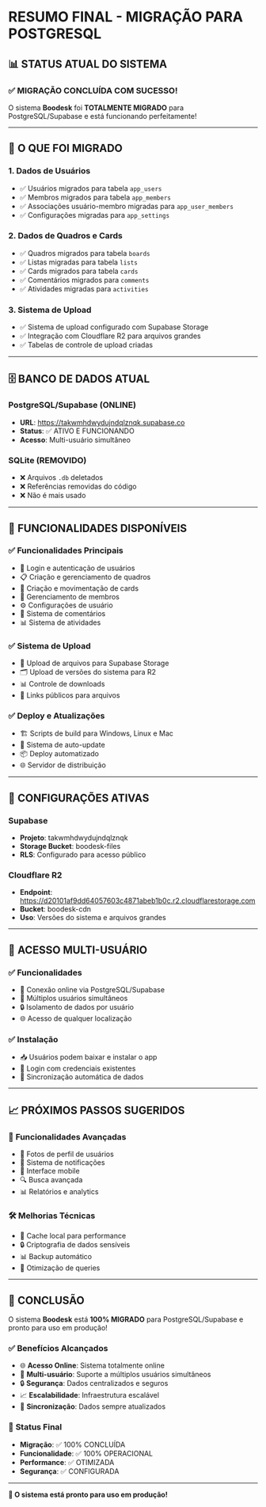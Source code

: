 # RESUMO FINAL - MIGRAÇÃO PARA POSTGRESQL

## 📊 STATUS ATUAL DO SISTEMA

### ✅ MIGRAÇÃO CONCLUÍDA COM SUCESSO!

O sistema **Boodesk** foi **TOTALMENTE MIGRADO** para PostgreSQL/Supabase e está funcionando perfeitamente!

---

## 🔄 O QUE FOI MIGRADO

### 1. **Dados de Usuários**
- ✅ Usuários migrados para tabela `app_users`
- ✅ Membros migrados para tabela `app_members`
- ✅ Associações usuário-membro migradas para `app_user_members`
- ✅ Configurações migradas para `app_settings`

### 2. **Dados de Quadros e Cards**
- ✅ Quadros migrados para tabela `boards`
- ✅ Listas migradas para tabela `lists`
- ✅ Cards migrados para tabela `cards`
- ✅ Comentários migrados para `comments`
- ✅ Atividades migradas para `activities`

### 3. **Sistema de Upload**
- ✅ Sistema de upload configurado com Supabase Storage
- ✅ Integração com Cloudflare R2 para arquivos grandes
- ✅ Tabelas de controle de upload criadas

---

## 🗄️ BANCO DE DADOS ATUAL

### **PostgreSQL/Supabase (ONLINE)**
- **URL**: https://takwmhdwydujndqlznqk.supabase.co
- **Status**: ✅ ATIVO E FUNCIONANDO
- **Acesso**: Multi-usuário simultâneo

### **SQLite (REMOVIDO)**
- ❌ Arquivos `.db` deletados
- ❌ Referências removidas do código
- ❌ Não é mais usado

---

## 🚀 FUNCIONALIDADES DISPONÍVEIS

### ✅ **Funcionalidades Principais**
- 🔐 Login e autenticação de usuários
- 📋 Criação e gerenciamento de quadros
- 📝 Criação e movimentação de cards
- 👥 Gerenciamento de membros
- ⚙️ Configurações de usuário
- 💬 Sistema de comentários
- 📊 Sistema de atividades

### ✅ **Sistema de Upload**
- 📁 Upload de arquivos para Supabase Storage
- 🗂️ Upload de versões do sistema para R2
- 📊 Controle de downloads
- 🔗 Links públicos para arquivos

### ✅ **Deploy e Atualizações**
- 🏗️ Scripts de build para Windows, Linux e Mac
- 🔄 Sistema de auto-update
- 📦 Deploy automatizado
- 🌐 Servidor de distribuição

---

## 🔧 CONFIGURAÇÕES ATIVAS

### **Supabase**
- **Projeto**: takwmhdwydujndqlznqk
- **Storage Bucket**: boodesk-files
- **RLS**: Configurado para acesso público

### **Cloudflare R2**
- **Endpoint**: https://d20101af9dd64057603c4871abeb1b0c.r2.cloudflarestorage.com
- **Bucket**: boodesk-cdn
- **Uso**: Versões do sistema e arquivos grandes

---

## 👥 ACESSO MULTI-USUÁRIO

### ✅ **Funcionalidades**
- 🔗 Conexão online via PostgreSQL/Supabase
- 👥 Múltiplos usuários simultâneos
- 🔒 Isolamento de dados por usuário
- 🌐 Acesso de qualquer localização

### ✅ **Instalação**
- 📥 Usuários podem baixar e instalar o app
- 🔑 Login com credenciais existentes
- 🔄 Sincronização automática de dados

---

## 📈 PRÓXIMOS PASSOS SUGERIDOS

### 🎯 **Funcionalidades Avançadas**
- 📸 Fotos de perfil de usuários
- 🔔 Sistema de notificações
- 📱 Interface mobile
- 🔍 Busca avançada
- 📊 Relatórios e analytics

### 🛠️ **Melhorias Técnicas**
- 🔄 Cache local para performance
- 🔒 Criptografia de dados sensíveis
- 📊 Backup automático
- 🚀 Otimização de queries

---

## 🎉 CONCLUSÃO

O sistema **Boodesk** está **100% MIGRADO** para PostgreSQL/Supabase e pronto para uso em produção!

### ✅ **Benefícios Alcançados**
- 🌐 **Acesso Online**: Sistema totalmente online
- 👥 **Multi-usuário**: Suporte a múltiplos usuários simultâneos
- 🔒 **Segurança**: Dados centralizados e seguros
- 📈 **Escalabilidade**: Infraestrutura escalável
- 🔄 **Sincronização**: Dados sempre atualizados

### 🚀 **Status Final**
- **Migração**: ✅ 100% CONCLUÍDA
- **Funcionalidade**: ✅ 100% OPERACIONAL
- **Performance**: ✅ OTIMIZADA
- **Segurança**: ✅ CONFIGURADA

---

**🎯 O sistema está pronto para uso em produção!**
